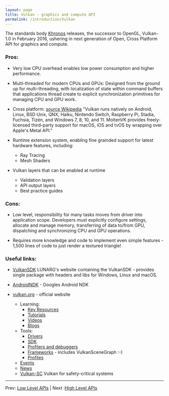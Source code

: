```yaml
---
layout: page
title: Vulkan - graphics and compute API
permalink: /introduction/Vulkan
---
```


The standards body [Khronos](https://www.khronos.org/) releases, the successor to OpenGL, Vulkan-1.0 in February 2016, ushering in next generation of Open, Cross Platform API for graphics and compute.

### Pros:
* Very low CPU overhead enables low power consumption and higher performance.

* Multi-threaded for modern CPUs and GPUs:
Designed from the ground up for multi-threading, with localization of state within command buffers that applications thread create to explicit synchronization primitives for managing CPU and GPU work.

* Cross platform: [source Wikipedia](https://en.wikipedia.org/wiki/Vulkan)
"Vulkan runs natively on Android, Linux, BSD Unix, QNX, Haiku, Nintendo Switch, Raspberry Pi, Stadia, Fuchsia, Tizen, and Windows 7, 8, 10, and 11. MoltenVK provides freely-licensed third-party support for macOS, iOS and tvOS by wrapping over Apple's Metal API."

* Runtime extension system, enabling fine grainded support for latest hardware features, including:
    * Ray Tracing
    * Mesh Shaders

* Vulkan layers that can be enabled at runtime
    * Validation layers
    * API output layers
    * Best practice guides

### Cons:

* Low level, responsibility for many tasks moves from driver into application scope.
Developers must explicitly configure settings, allocate and manage memory, transferring of data to/from GPU, dispatching and synchronizing CPU and GPU operations.

* Requires more knowledge and code to implement even simple features - 1,500 lines of code to just render a textured triangle!

### Useful links:

* [VulkanSDK](https://vulkan.lunarg.com/sdk/home) LUNARG's website containing the VulkanSDK -
provides single package with headers and libs for Windows, Linux and macOS.

* [AndroidNDK](https://developer.android.com/ndk/guides/graphics/index.html) - Googles Android NDK

* [vulkan.org](https://www.vulkan.org/) - official website
    * Learning:
        * [Key Resources](https://www.vulkan.org/learn#key-resources)
        * [Tutorials](https://www.vulkan.org/learn#vulkan-tutorials)
        * [Videos](https://www.vulkan.org/learn#videos)
        * [Blogs](https://www.vulkan.org/blog)
    * Tools:
        * [Drivers]([https://www.vulkan.org/tools#vulkan-gpu-resources)
        * [SDK](https://www.vulkan.org/tools#download-these-essential-development-tools)
        * [Profilers and debuggers](https://www.vulkan.org/tools#profilers-and-debuggers)
        * [Frameworks](https://www.vulkan.org/tools#frameworks-and-helper-libraries) - includes VulkanSceneGraph :-)
        * [Profiles](https://www.vulkan.org/tools#vulkan-profiles)
    * [Events](https://www.vulkan.org/events)
    * [News](https://www.vulkan.org/news)
    * [Vulkan-SC](https://www.khronos.org/vulkansc/) Vulkan for safety-critical systems

---

Prev: [Low Level APIs](LowLevelAPIs.md) | Next :[High Level APIs](HighLevelAPIs.md)

